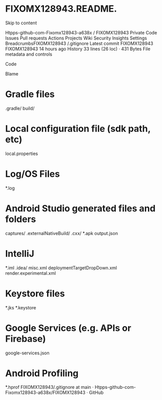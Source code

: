 # FIXOMX128943.README.
Skip to content

Htpps-github-com-Fixomx128943-a638x
/
FIXOMX128943
Private
Code
Issues
Pull requests
Actions
Projects
Wiki
Security
Insights
Settings
BreadcrumbsFIXOMX128943
/.gitignore
Latest commit
FIXOMX128943
FIXOMX128943
14 hours ago
History
33 lines (26 loc) · 431 Bytes
File metadata and controls

Code

Blame
# Gradle files
.gradle/
build/

# Local configuration file (sdk path, etc)
local.properties

# Log/OS Files
*.log

# Android Studio generated files and folders
captures/
.externalNativeBuild/
.cxx/
*.apk
output.json

# IntelliJ
*.iml
.idea/
misc.xml
deploymentTargetDropDown.xml
render.experimental.xml

# Keystore files
*.jks
*.keystore

# Google Services (e.g. APIs or Firebase)
google-services.json

# Android Profiling
*.hprof
FIXOMX128943/.gitignore at main · Htpps-github-com-Fixomx128943-a638x/FIXOMX128943 · GitHub 
